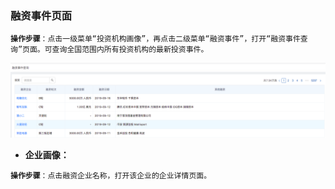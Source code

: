 ### 融资事件页面

**`操作步骤`**`：点击一级菜单“投资机构画像”，再点击二级菜单“融资事件”，打开“融资事件查询”页面。可查询全国范围内所有投资机构的最新投资事件。`

![](/assets/rzsjian.png)

* **企业画像：**

**`操作步骤`**`：点击融资企业名称，打开该企业的企业详情页面。`


